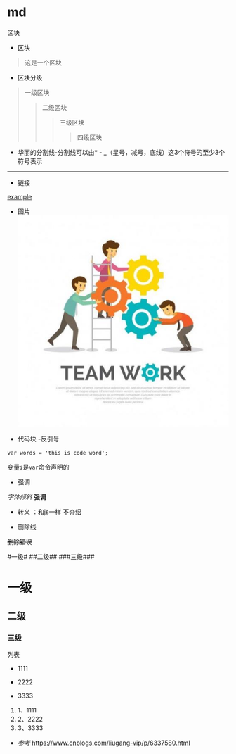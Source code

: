 # md

区块

* 区块
> 这是一个区块

* 区块分级
>一级区块
>>二级区块
>>>三级区块
>>>>四级区块


* 华丽的分割线-分割线可以由* - _（星号，减号，底线）这3个符号的至少3个符号表示

----


* 链接

[example](http://example.com/)  

* 图片  
![这是图片](../img/team.jpg)

* 代码块 -反引号

``` 可以写注释
var words = 'this is code word';

```

变量`i`是`var`命令声明的


* 强调 

*字体倾斜*
**强调**

* 转义 ：和js一样 不介绍

* 删除线

~~删除错误~~


#一级#
##二级##
###三级###

一级
============
二级
------------

### 三级 ###

列表
* 1111
+ 2222
- 3333
1. 1、1111
2. 2、2222
3. 3、3333



* *参考*  https://www.cnblogs.com/liugang-vip/p/6337580.html

